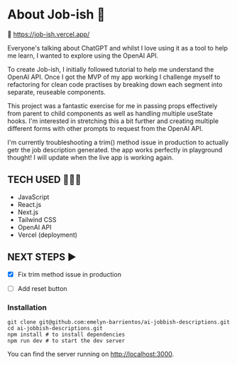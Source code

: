 # About Job-ish 💼 # 

🔗 https://job-ish.vercel.app/

Everyone's talking about ChatGPT and whilst I love using it as a tool to help me learn, I wanted to explore using the OpenAI API.

To create Job-ish, I initially followed tutorial to help me understand the OpenAI API. Once I got the MVP of my app working I challenge myself to refactoring for clean code practises by breaking down each segment into separate, reuseable components. 

This project was a fantastic exercise for me in passing props effectively from parent to child components as well as handling multiple useState hooks. I'm interested in stretching this a bit further and creating multiple different forms with other prompts to request from the OpenAI API. 

I'm currently troubleshooting a trim() method issue in production to actually getr the job description generated. the app works perfectly in playground thought! I will update when the live app is working again. 

## TECH USED 👩🏽‍💻 ##
- JavaScript
- React.js
- Next.js
- Tailwind CSS
- OpenAI API
- Vercel (deployment)


## NEXT STEPS ▶️ ##
- [X] Fix trim method issue in production
- [ ] Add reset button


### Installation

```
git clone git@github.com:emelyn-barrientos/ai-jobbish-descriptions.git
cd ai-jobbish-descriptions.git
npm install # to install dependencies
npm run dev # to start the dev server
```

You can find the server running on [http://localhost:3000](http://localhost:3000).
